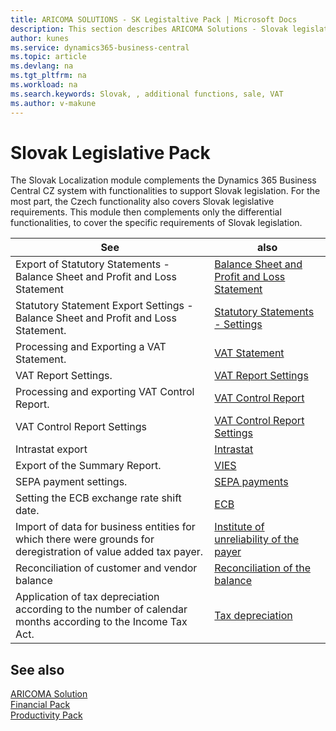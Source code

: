 ```yaml
---
title: ARICOMA SOLUTIONS - SK Legistaltive Pack | Microsoft Docs
description: This section describes ARICOMA Solutions - Slovak legislation
author: kunes
ms.service: dynamics365-business-central
ms.topic: article
ms.devlang: na
ms.tgt_pltfrm: na
ms.workload: na
ms.search.keywords: Slovak, , additional functions, sale, VAT
ms.author: v-makune
---
```


# Slovak Legislative Pack

The Slovak Localization module complements the Dynamics 365 Business Central CZ system with functionalities to support Slovak legislation. For the most part, the Czech functionality also covers Slovak legislative requirements. This module then complements only the differential functionalities, to cover the specific requirements of Slovak legislation.

|See| also|
| - | - |
|Export of Statutory Statements - Balance Sheet and Profit and Loss Statement |[Balance Sheet and Profit and Loss Statement](sk-balance-sheet-income-statement.md)|
|Statutory Statement Export Settings - Balance Sheet and Profit and Loss Statement. |[Statutory Statements - Settings](sk-balance-sheet-income-statement-setup.md)|
Processing and Exporting a VAT Statement.|[VAT Statement](sk-vat-statement-export.md)|
|VAT Report Settings. |[VAT Report Settings](sk-vat-statement-setup.md)|
Processing and exporting VAT Control Report.|[VAT Control Report](sk-vat-check-report-export.md)|
|VAT Control Report Settings | [VAT Control Report Settings](sk-vat-check-report-setup.md)|
| Intrastat export | [Intrastat](sk-intrastat.md)|
| Export of the Summary Report.|[VIES](sk-vies.md)|
|SEPA payment settings.|[SEPA payments](sk-sepa.md)|
|Setting the ECB exchange rate shift date.|[ECB](sk-ECB.md)|
|Import of data for business entities for which there were grounds for deregistration of value added tax payer.|[Institute of unreliability of the payer](sk-unreability-payer.md)|
|Reconciliation of customer and vendor balance |[Reconciliation of the balance](sk-balance-reconciliation.md)|
|Application of tax depreciation according to the number of calendar months according to the Income Tax Act. |[Tax depreciation](sk-tax-depreciation.md)|

## See also

[ARICOMA Solution](../index.md)  
[Financial Pack](../FinancialPack/finance-pack.md)  
[Productivity Pack](../ProductivityPack/productivity-pack.md)
